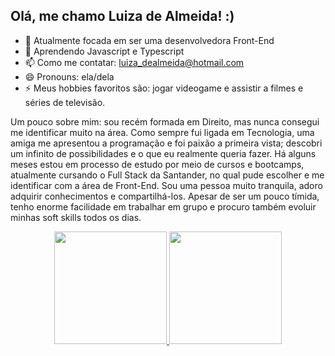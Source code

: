 ## Olá, me chamo Luiza de Almeida! :)

- 🔭 Atualmente focada em ser uma desenvolvedora Front-End
- 🌱 Aprendendo Javascript e Typescript
- 📫 Como me contatar: luiza_dealmeida@hotmail.com
- 😄 Pronouns: ela/dela
- ⚡ Meus hobbies favoritos são: jogar videogame e assistir a filmes e séries de televisão.

Um pouco sobre mim: sou recém formada em Direito, mas nunca consegui me identificar muito na área. Como sempre fui ligada em Tecnologia, uma amiga me apresentou a programação e foi paixão a primeira vista; descobri um infinito de possibilidades e o que eu realmente queria fazer. Há alguns meses estou em processo de estudo por meio de cursos e bootcamps, atualmente cursando o Full Stack da Santander, no qual pude escolher e me identificar com a área de Front-End. Sou uma pessoa muito tranquila, adoro adquirir conhecimentos e compartilhá-los. Apesar de ser um pouco tímida, tenho enorme facilidade em trabalhar em grupo e procuro também evoluir minhas soft skills todos os dias.

<div align="center">
  <a href="https://github.com/luizaadev">
  <img height="180em" src="https://github-readme-stats.vercel.app/api?username=luizaadev&show_icons=true&theme=dracula&include_all_commits=true&count_private=true"/>
  <img height="180em" src="https://github-readme-stats.vercel.app/api/top-langs/?username=luizaadev&layout=compact&langs_count=7&theme=dracula"/>
</div>

